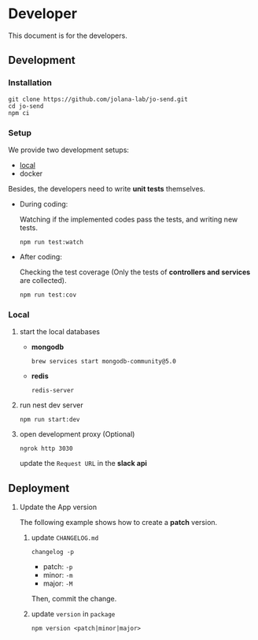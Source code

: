 # Developer

This document is for the developers.

## Development

### Installation

```command
git clone https://github.com/jolana-lab/jo-send.git
cd jo-send
npm ci
```

### Setup

We provide two development setups:

- [local](###Local)
- docker

Besides, the developers need to write **unit tests** themselves.

- During coding:

  Watching if the implemented codes pass the tests, and writing new tests.

  ```command
  npm run test:watch
  ```

- After coding:

  Checking the test coverage (Only the tests of **controllers and services** are collected).

  ```command
  npm run test:cov
  ```

### Local

1.  start the local databases

    - **mongodb**

      ```command
      brew services start mongodb-community@5.0
      ```

    - **redis**

      ```command
      redis-server
      ```

2.  run nest dev server

    ```command
    npm run start:dev
    ```

3.  open development proxy (Optional)

    ```command
    ngrok http 3030
    ```

    update the `Request URL` in the **slack api**

## Deployment

1. Update the App version

   The following example shows how to create a **patch** version.

   1. update `CHANGELOG.md`

      ```command
      changelog -p
      ```

      - patch: `-p`
      - minor: `-m`
      - major: `-M`

      Then, commit the change.

   2. update `version` in `package`

      ```command
      npm version <patch|minor|major>
      ```

